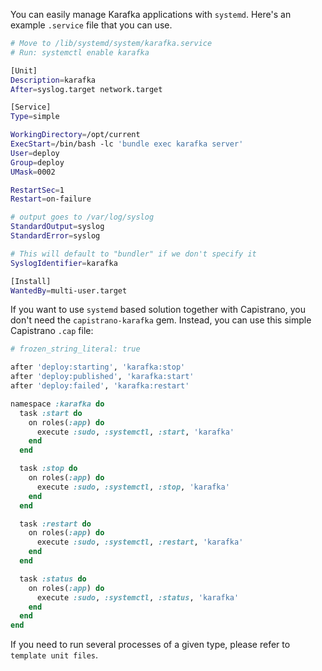 You can easily manage Karafka applications with `systemd`. Here's an example `.service` file that you can use.

```bash
# Move to /lib/systemd/system/karafka.service
# Run: systemctl enable karafka

[Unit]
Description=karafka
After=syslog.target network.target

[Service]
Type=simple

WorkingDirectory=/opt/current
ExecStart=/bin/bash -lc 'bundle exec karafka server'
User=deploy
Group=deploy
UMask=0002

RestartSec=1
Restart=on-failure

# output goes to /var/log/syslog
StandardOutput=syslog
StandardError=syslog

# This will default to "bundler" if we don't specify it
SyslogIdentifier=karafka

[Install]
WantedBy=multi-user.target
```

If you want to use `systemd` based solution together with Capistrano, you don't need the `capistrano-karafka` gem. Instead, you can use this simple Capistrano `.cap` file:

```ruby
# frozen_string_literal: true

after 'deploy:starting', 'karafka:stop'
after 'deploy:published', 'karafka:start'
after 'deploy:failed', 'karafka:restart'

namespace :karafka do
  task :start do
    on roles(:app) do
      execute :sudo, :systemctl, :start, 'karafka'
    end
  end

  task :stop do
    on roles(:app) do
      execute :sudo, :systemctl, :stop, 'karafka'
    end
  end

  task :restart do
    on roles(:app) do
      execute :sudo, :systemctl, :restart, 'karafka'
    end
  end

  task :status do
    on roles(:app) do
      execute :sudo, :systemctl, :status, 'karafka'
    end
  end
end
```

If you need to run several processes of a given type, please refer to `template unit files`.
